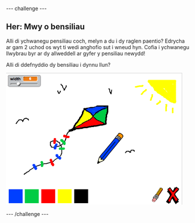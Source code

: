 --- challenge ---
## Her: Mwy o bensiliau
Alli di ychwanegu pensiliau coch, melyn a du i dy raglen paentio? Edrycha ar gam 2 uchod os wyt ti wedi anghofio sut i wneud hyn. Cofia i ychwanegu llwybrau byr ar dy allweddell ar gyfer y pensiliau newydd!

Alli di ddefnyddio dy bensiliau i dynnu llun?

![screenshot](images/paint-final.png)


--- /challenge ---